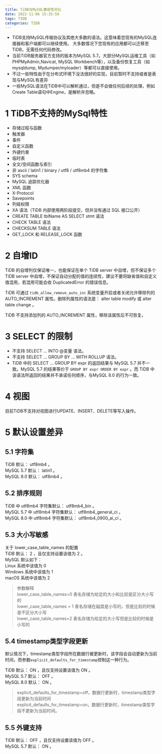 ```yaml
---
title: TiDB与MySQL兼容性对比
date: 2022-11-06 15:35:59
tags: TIDB
categories: TIDB
---
```


<!--more-->

- TiDB支持MySQL传输协议及其绝大多数的语法。这意味着您现有的MySQL连接器和客户端都可以继续使用。 大多数情况下您现有的应用都可以迁移至 TiDB，无需任何代码修改。
- 当前TiDB服务器官方支持的版本为MySQL 5.7。大部分MySQL运维工具（如PHPMyAdmin,Navicat, MySQL Workbench等），以及备份恢复工具（如 mysqldump, Mydumper/myloader）等都可以直接使用。
- 不过一些特性由于在分布式环境下没法很好的实现，目前暂时不支持或者是表现与MySQL有差异
- 一些MySQL语法在TiDB中可以解析通过，但是不会做任何后续的处理，例如Create Table语句中Engine，是解析并忽略。

# 1 TiDB不支持的MySql特性

- 存储过程与函数
- 触发器
- 事件
- 自定义函数
- 外键约束
- 临时表
- 全文/空间函数与索引
- 非 ascii / latin1 / binary / utf8 / utf8mb4 的字符集
- SYS schema
- MySQL 追踪优化器
- XML 函数
- X-Protocol
- Savepoints
- 列级权限
- XA 语法（TiDB 内部使用两阶段提交，但并没有通过 SQL 接口公开）
- CREATE TABLE tblName AS SELECT stmt 语法
- CHECK TABLE 语法
- CHECKSUM TABLE 语法
- GET\_LOCK 和 RELEASE\_LOCK 函数

# 2 自增ID

TiDB 的自增列仅保证唯一，也能保证在单个 TiDB server 中自增，但不保证多个 TiDB server 中自增，不保证自动分配的值的连续性，建议不要将缺省值和自定义值混用，若混用可能会收 DuplicatedError 的错误信息。

TiDB 可通过 `tidb_allow_remove_auto_inc` 系统变量开启或者关闭允许移除列的  
AUTO\_INCREMENT 属性。删除列属性的语法是： alter table modify 或 alter table change 。

TiDB 不支持添加列的 AUTO\_INCREMENT 属性，移除该属性后不可恢复。

# 3 SELECT 的限制

- 不支持 SELECT … INTO \@变量 语法。
- 不支持 SELECT … GROUP BY … WITH ROLLUP 语法。
- TiDB 中的 SELECT … GROUP BY expr 的返回结果与 MySQL 5.7 并不一致。MySQL 5.7 的结果等价于 `GROUP BY expr ORDER BY expr` 。而 TiDB 中该语法所返回的结果并不承诺任何顺序，与MySQL 8.0 的行为一致。

# 4 视图

目前TiDB不支持对视图进行UPDATE、INSERT、DELETE等写入操作。

# 5 默认设置差异

## 5.1 字符集

TiDB 默认： utf8mb4 。  
MySQL 5.7 默认： latin1 。  
MySQL 8.0 默认： utf8mb4 。

## 5.2 排序规则

TiDB 中 utf8mb4 字符集默认： utf8mb4\_bin 。  
MySQL 5.7 中 utf8mb4 字符集默认： utf8mb4\_general\_ci 。  
MySQL 8.0 中 utf8mb4 字符集默认： utf8mb4\_0900\_ai\_ci 。

## 5.3 大小写敏感

关于 lower\_case\_table\_names 的配置  
TiDB 默认： 2 ，且仅支持设置该值为 2 。  
MySQL 默认如下：  
Linux 系统中该值为 0  
Windows 系统中该值为 1  
macOS 系统中该值为 2

> 参数解释  
> lower\_case\_table\_names=0 表名存储为给定的大小和比较是区分大小写的  
> lower\_case\_table\_names = 1 表名存储在磁盘是小写的，但是比较的时候是不区分大小写  
> lower\_case\_table\_names=2 表名存储为给定的大小写但是比较的时候是小写的

## 5.4 timestamp类型字段更新

默认情况下，timestamp类型字段所在数据行被更新时，该字段会自动更新为当前时间，而参数`explicit_defaults_for_timestamp`控制这一种行为。

TiDB 默认： ON ，且仅支持设置该值为 ON 。  
MySQL 5.7 默认： OFF 。  
MySQL 8.0 默认： ON 。

> explicit\_defaults\_for\_timestamp=off，数据行更新时，timestamp类型字段更新为当前时间  
> explicit\_defaults\_for\_timestamp=on，数据行更新时，timestamp类型字段不更新为当前时间。

## 5.5 外键支持

TiDB 默认： OFF ，且仅支持设置该值为 OFF 。  
MySQL 5.7 默认： ON 。